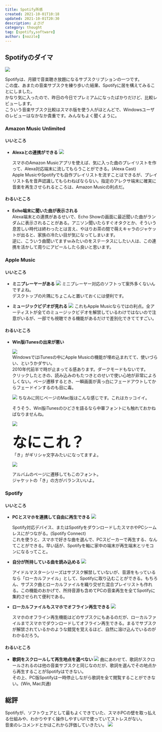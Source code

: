 ```yaml
---
title: Spotify所感
created: 2021-10-01T10:18
updated: 2021-10-01T20:30
description: よさげ
category: thought
tag: [spotify,software]
author: [nozzle]
---
```


## Spotifyのダイマ  
![](spotify_logo.png)

Spotifyは、月額で音楽聴き放題になるサブスクリプションの一つです。  
この度、あまたの音楽サブスクを練り歩いた結果、Spotifyに居を構えてみることにしました。  
かなり気に入ったので、昨日の今日でプレミアムになったばかりだけど、比較レビューします。  
こういう音楽サブスク比較はスマホ版を使う人がほとんどで、Windowsユーザのレビューはなかなか貴重です。みんなもよく聞くように。  


### Amazon Music Unlimited
#### いいところ
* **Alexaとの連携ができる**
  ![](amazon_music_app.png)

  スマホのAmazon Musicアプリを使えば、気に入った曲のプレイリストを作って、Alexa対応端末に流してもらうことができる。(Alexa Cast)  
  Apple MusicやSpotifyでも自作プレイリストを流すことはできるが、プレイリスト名を音声認識してもらわねばならない。指定のアレクサ端末に確実に音楽を再生させられるところは、Amazon Musicの利点だ。  

#### わるいところ
* **Echo端末に聞いた曲が表示される**  
  Alexa端末との連携があるせいで、Echo Showの画面に最近聞いた曲がランダムに表示されることがある。アニソン聞いたらすぐオタクとか、そういう息苦しい時代は終わったとは言え、やはりお茶の間で萌えキャラのジャケットが出ると、家族の冷たい目が気になってしまいます。  
  逆に、こういう曲聞いてますｗみたいのをステータスにしたい人は、この連携を活かして周りにアピールしたら良いと思います。  



### Apple Music
#### いいところ
* **ミニプレーヤーがある**
    ![](itunes_mini_player.png)
    ミニプレーヤー対応のソフトって案外多くないんですよね。  
    デスクトップの片隅にちょこんと置いておくには便利です。

* **ミュージックビデオが見れる**
    ![](music_video.png)
    これもApple Musicならではの利点。全アーティストが全てのミュージックビデオを解禁しているわけではないので注意がいるが、一部でも視聴できる機能があるだけで差別化できててすごい。

#### わるいところ
* **Win版iTunesの出来が悪い**  

    ![](itunes_home_win.png)  
  WindowsではiTunesの中にApple Musicの機能が埋め込まれてて、使いづらい、というかダサい。  
    2010年代前半で時が止まってる感あります。ダークモードもないです。  
クリックしたときの、読み込みのもたつきとのせいで使い心地が非常によろしくない。ページ遷移するとき、一瞬画面が真っ白にフェードアウトしてからフェードインするのも目に毒。  


  ![](itunes_home_mac.jpg)
  ちなみに同じページのMac版はこんな感じです。これはカッコイイ。  


  そうそう、Win版iTunesのひどさを語るなら中華フォントにも触れておかねばなりませんね。  

  ![](song_thumbnail_01.png)

  <font size="10">**なにこれ？**</font>  
  「き」がギリシャ文字みたいになってますよ。  


  ![](song_thumbnail_02.png)

  アルバムのページに遷移してもこのフォント。  
  ジャケットの「き」の方がバランスいいよ。  

### Spotify

#### いいところ
* **PCとスマホを連携して自由に再生できる**
  ![](spotify_connect.png)  

  Spotify対応デバイス、またはSpotifyをダウンロードしたスマホやPCシームレスにがつながる。(Spotify Connect)  
  これを使うと、スマホで好きな曲を選んで、PCスピーカーで再生する、なんてことができる。早い話が、Spotifyを軸に家中の端末が再生端末とリモコンになるってこと。  


* **自分が所持している曲を読み込める**
  ![](localfile.png)

  アイドルマスターシリーズはサブスク解禁していないが、音源をもっているなら「ローカルファイル」として、Spotifyに取り込むことができる。もちろん、サブスク曲とローカルファイルを織り交ぜた混合プレイリストも作れる。この機能のおかげで、所持音源も含めてPCの音楽再生を全てSpotifyに集約させられて便利である。

* **ローカルファイルもスマホでオフライン再生できる**
  ![](smartphone_player.png)

  スマホのオフライン再生機能はどのサブスクにもあるのだが、ローカルファイルまでスマホでダウンロードしてオフライン再生できる。まるでサブスクが解禁されているかのような錯覚を覚えるほど、自然に溶け込んでいるのがわかるだろう。

#### わるいところ
* **歌詞をスクロールして再生地点を選べない**
  ![](lyrics.png)
  曲にあわせて、歌詞がスクロールされるのは他の音楽サブスクと同じなのだが、歌詞を選んでその地点から再生することがSpotifyはできない。  
  その上、PC版Spotifyは一時停止しながら歌詞を全て閲覧することができない。(Win, Mac共通)  


## 総評
Spotifyが、ソフトウェアとして最もよくできていた、スマホPCの壁を取っ払える仕組みや、わかりやすく操作しやすいUIで使っていてストレスがない。  
音楽のレコメンドとかはこれから評価していきたい。
![](spotify_home.png)